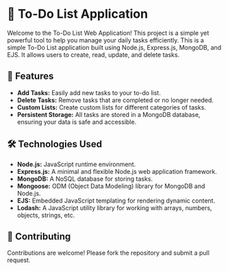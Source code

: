 <h1>📝 To-Do List Application</h1>

Welcome to the To-Do List Web Application! This project is a simple yet powerful tool to help you manage your daily tasks efficiently.
This is a simple To-Do List application built using Node.js, Express.js, MongoDB, and EJS.
It allows users to create, read, update, and delete tasks. 

<h2>🚀 Features</h2>
<ul>
  <li><strong>Add Tasks:</strong> Easily add new tasks to your to-do list.</li>
  <li><strong>Delete Tasks:</strong> Remove tasks that are completed or no longer needed.</li>
  <li><strong>Custom Lists:</strong> Create custom lists for different categories of tasks.</li>
  <li><strong>Persistent Storage:</strong> All tasks are stored in a MongoDB database, ensuring your data is safe and accessible.</li>
</ul>


<h2>🛠️ Technologies Used</h2>
<ul>
  <li><strong>Node.js:</strong> JavaScript runtime environment.</li>
  <li><strong>Express.js:</strong> A minimal and flexible Node.js web application framework.</li>
  <li><strong>MongoDB:</strong> A NoSQL database for storing tasks.</li>
  <li><strong>Mongoose:</strong> ODM (Object Data Modeling) library for MongoDB and Node.js.</li>
  <li><strong>EJS:</strong> Embedded JavaScript templating for rendering dynamic content.</li>
  <li><strong>Lodash:</strong> A JavaScript utility library for working with arrays, numbers, objects, strings, etc.</li>
</ul>

<h2>🤝 Contributing</h2>
Contributions are welcome! Please fork the repository and submit a pull request.